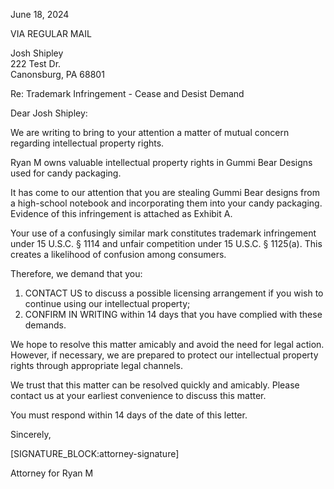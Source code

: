 June 18, 2024

VIA REGULAR MAIL

Josh Shipley  
222 Test Dr.  
Canonsburg, PA 68801  

Re: Trademark Infringement - Cease and Desist Demand

Dear Josh Shipley:

We are writing to bring to your attention a matter of mutual concern regarding intellectual property rights.

Ryan M owns valuable intellectual property rights in Gummi Bear Designs used for candy packaging.

It has come to our attention that you are stealing Gummi Bear designs from a high-school notebook and incorporating them into your candy packaging. Evidence of this infringement is attached as Exhibit A.

Your use of a confusingly similar mark constitutes trademark infringement under 15 U.S.C. § 1114 and unfair competition under 15 U.S.C. § 1125(a). This creates a likelihood of confusion among consumers.

Therefore, we demand that you:

1. CONTACT US to discuss a possible licensing arrangement if you wish to continue using our intellectual property;  
2. CONFIRM IN WRITING within 14 days that you have complied with these demands.

We hope to resolve this matter amicably and avoid the need for legal action. However, if necessary, we are prepared to protect our intellectual property rights through appropriate legal channels.

We trust that this matter can be resolved quickly and amicably. Please contact us at your earliest convenience to discuss this matter.

You must respond within 14 days of the date of this letter.

Sincerely,

[SIGNATURE_BLOCK:attorney-signature]

Attorney for Ryan M